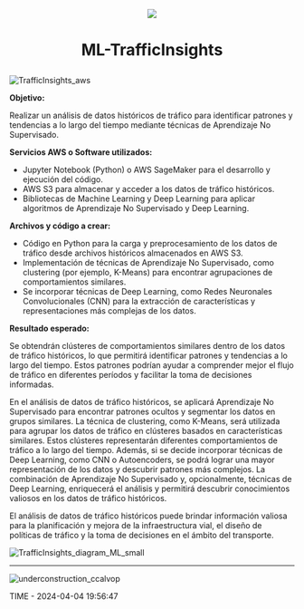 <p align="center">
<img src="https://github.com/ccalvop/ML-TrafficInsights/assets/126183973/1457c7e7-f25e-42c1-9731-1727d1bedc38" />
</p>

# <p align="center">ML-TrafficInsights</p> 

![TrafficInsights_aws](https://github.com/ccalvop/ML-TrafficInsights/assets/126183973/325b4ac3-019e-4d11-8b1d-7606dc8fdfcd)

**Objetivo:**

Realizar un análisis de datos históricos de tráfico para identificar patrones y tendencias a lo largo del tiempo mediante técnicas de Aprendizaje No Supervisado.

**Servicios AWS o Software utilizados:**

  - Jupyter Notebook (Python) o AWS SageMaker para el desarrollo y ejecución del código.
  - AWS S3 para almacenar y acceder a los datos de tráfico históricos.
  - Bibliotecas de Machine Learning y Deep Learning para aplicar algoritmos de Aprendizaje No Supervisado y Deep Learning.

**Archivos y código a crear:**

  - Código en Python para la carga y preprocesamiento de los datos de tráfico desde archivos históricos almacenados en AWS S3.
  - Implementación de técnicas de Aprendizaje No Supervisado, como clustering (por ejemplo, K-Means) para encontrar agrupaciones de comportamientos similares.
  - Se incorporar técnicas de Deep Learning, como Redes Neuronales Convolucionales (CNN) para la extracción de características y representaciones más complejas de los datos.

**Resultado esperado:**

Se obtendrán clústeres de comportamientos similares dentro de los datos de tráfico históricos, lo que permitirá identificar patrones y tendencias a lo largo del tiempo. Estos patrones podrían ayudar a comprender mejor el flujo de tráfico en diferentes períodos y facilitar la toma de decisiones informadas.

En el análisis de datos de tráfico históricos, se aplicará Aprendizaje No Supervisado para encontrar patrones ocultos y segmentar los datos en grupos similares. La técnica de clustering, como K-Means, será utilizada para agrupar los datos de tráfico en clústeres basados en características similares. Estos clústeres representarán diferentes comportamientos de tráfico a lo largo del tiempo. Además, si se decide incorporar técnicas de Deep Learning, como CNN o Autoencoders, se podrá lograr una mayor representación de los datos y descubrir patrones más complejos. La combinación de Aprendizaje No Supervisado y, opcionalmente, técnicas de Deep Learning, enriquecerá el análisis y permitirá descubrir conocimientos valiosos en los datos de tráfico históricos.

El análisis de datos de tráfico históricos puede brindar información valiosa para la planificación y mejora de la infraestructura vial, el diseño de políticas de tráfico y la toma de decisiones en el ámbito del transporte. 

![TrafficInsights_diagram_ML_small](https://github.com/ccalvop/ML-TrafficInsights/assets/126183973/551c446d-d0ee-4476-847d-6848b3a5df1e)

***
![underconstruction_ccalvop](https://github.com/ccalvop/ML-TrafficInsights/assets/126183973/b9de3820-25a3-45dc-ab38-e65d96460d83)

TIME - 2024-04-04 19:56:47